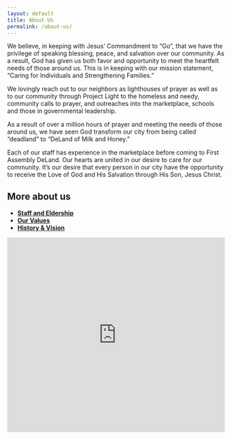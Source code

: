 ```yaml
---
layout: default
title: About Us
permalink: /about-us/
---
```


We believe, in keeping with Jesus’ Commandment to “Go”, that we have the privilege of speaking blessing, peace, and salvation over our community. As a result, God has given us both favor and opportunity to meet the heartfelt needs of those around us. This is in keeping with our mission statement, “Caring for Individuals and Strengthening Families.”

We lovingly reach out to our neighbors as lighthouses of prayer as well as to our community through Project Light to the homeless and needy, community calls to prayer, and outreaches into the marketplace, schools and those in governmental leadership.

As a result of over a million hours of prayer and meeting the needs of those around us, we have seen God transform our city from being called “deadland” to “DeLand of Milk and Honey.”

Each of our staff has experience in the marketplace before coming to First Assembly DeLand. Our hearts are united in our desire to care for our community. It’s our desire that every person in our city have the opportunity to receive the Love of God and His Salvation through His Son, Jesus Christ.

<div class="row">
    <div class="col-xs-12 col-sm-12 col-md-6 col-lg-6">
        <h2>More about us</h2>
        <ul>
            <li><strong><a href="/about-us/staff">Staff and Eldership</a></strong></li>
            <li><strong><a href="/about-us/our-values">Our Values</a></strong></li>
            <li><strong><a href="/about-us/history-vision">History & Vision</a></strong></li>
        </ul>
    </div>
    <div class="col-xs-12 col-sm-12 col-md-6 col-lg-6">
        <iframe src="https://www.google.com/maps/embed?pb=!1m14!1m8!1m3!1d3488.9342890366743!2d-81.2606131!3d29.0189352!3m2!1i1024!2i768!4f13.1!3m3!1m2!1s0x88e71be705bca1cb%3A0xbb86f0288b54b0a9!2sFirst%20Assembly%20of%20Deland!5e0!3m2!1sen!2sus!4v1586904020919!5m2!1sen!2sus" width="100%" height="450" frameborder="0" style="border:0;" allowfullscreen="" aria-hidden="false" tabindex="0"></iframe>
    </div>
</div>